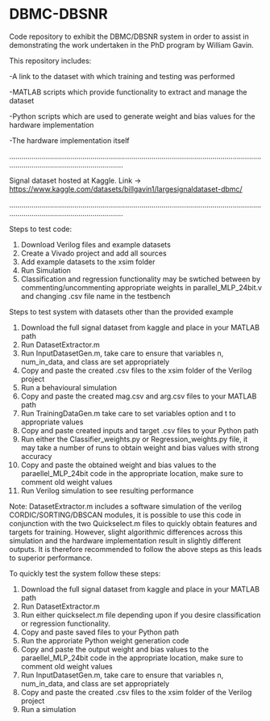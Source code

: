 # DBMC-DBSNR
Code repository to exhibit the DBMC/DBSNR system in order to assist in demonstrating the work undertaken in the PhD program by William Gavin.

This repository includes:

-A link to the dataset with which training and testing was performed 

-MATLAB scripts which provide functionality to extract and manage the dataset 

-Python scripts which are used to generate weight and bias values for the hardware implementation

-The hardware implementation itself


....................................................................................................................................................................................


Signal dataset hosted at Kaggle. Link -> https://www.kaggle.com/datasets/billgavin1/largesignaldataset-dbmc/


....................................................................................................................................................................................

Steps to test code:

1. Download Verilog files and example datasets
2. Create a Vivado project and add all sources
3. Add example datasets to the xsim folder
4. Run Simulation
5. Classification and regression functionality may be swtiched between by commenting/uncommenting appropriate weights in parallel_MLP_24bit.v and changing .csv file name in the testbench


Steps to test system with datasets other than the provided example

1. Download the full signal dataset from kaggle and place in your MATLAB path
2. Run DatasetExtractor.m
3. Run InputDatasetGen.m, take care to ensure that variables n, num_in_data, and class are set appropriately
4. Copy and paste the created .csv files to the xsim folder of the Verilog project
5. Run a behavioural simulation
6. Copy and paste the created mag.csv and arg.csv files to your MATLAB path
7. Run TrainingDataGen.m take care to set variables option and t to appropriate values
8. Copy and paste created inputs and target .csv files to your Python path
9. Run either the Classifier_weights.py or Regression_weights.py file, it may take a number of runs to obtain weight and bias values with strong accuracy
10. Copy and paste the obtained weight and bias values to the paraellel_MLP_24bit code in the appropriate location, make sure to comment old weight values
11. Run Verilog simulation to see resulting performance

Note: DatasetExtractor.m includes a software simulation of the verilog CORDIC/SORTING/DBSCAN modules, it is possible to use this code in conjunction with the two Quickselect.m files to quickly obtain features and targets for training. However, slight algorithmic differences across this simulation and the hardware implementation result in slightly different outputs. It is therefore recommended to follow the above steps as this leads to superior performance. 

To quickly test the system follow these steps:

1. Download the full signal dataset from kaggle and place in your MATLAB path
2. Run DatasetExtractor.m
3. Run either quickselect.m file depending upon if you desire classification or regression functionality.
4. Copy and paste saved files to your Python path
5. Run the approriate Python weight generation code
6. Copy and paste the output weight and bias values to the paraellel_MLP_24bit code in the appropriate location, make sure to comment old weight values
7. Run InputDatasetGen.m, take care to ensure that variables n, num_in_data, and class are set appropriately
8. Copy and paste the created .csv files to the xsim folder of the Verilog project
9. Run a simulation






